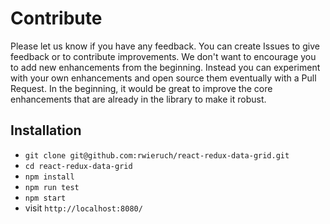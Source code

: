 # Contribute

Please let us know if you have any feedback. You can create Issues to give feedback or to contribute improvements. We don't want to encourage you to add new enhancements from the beginning. Instead you can experiment with your own enhancements and open source them eventually with a Pull Request. In the beginning, it would be great to improve the core enhancements that are already in the library to make it robust.

## Installation

* `git clone git@github.com:rwieruch/react-redux-data-grid.git`
* `cd react-redux-data-grid`
* `npm install`
* `npm run test`
* `npm start`
* visit `http://localhost:8080/`
